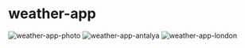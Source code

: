 # weather-app

![weather-app-photo](https://github.com/buraakgulmez/weather-app/assets/96388454/d0bf4226-10ed-4cae-a8e1-ad5b76113eb2)
![weather-app-antalya](https://github.com/buraakgulmez/weather-app/assets/96388454/4af73b82-9176-4bbf-be74-9d9b6bf90667)
![weather-app-london](https://github.com/buraakgulmez/weather-app/assets/96388454/97309cfa-ad4e-4daa-967e-0dfa845f8f92)
